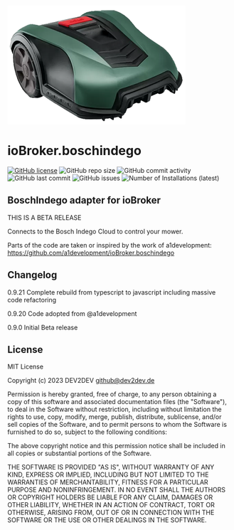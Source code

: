 ![Logo](admin/boschindego.png)
# ioBroker.boschindego
[![GitHub license](https://img.shields.io/github/license/DEV2DEV-DE/ioBroker.boschindego)](https://github.com/DEV2DEV-DE/ioBroker.boschindego/LICENSE)
![GitHub repo size](https://img.shields.io/github/repo-size/DEV2DEV-DE/ioBroker.boschindego)
![GitHub commit activity](https://img.shields.io/github/commit-activity/m/DEV2DEV-DE/ioBroker.boschindego)
![GitHub last commit](https://img.shields.io/github/last-commit/DEV2DEV-DE/ioBroker.boschindego)
![GitHub issues](https://img.shields.io/github/issues/DEV2DEV-DE/ioBroker.boschindego)
![Number of Installations (latest)](https://iobroker.live/badges/boschindego-installed.svg)

## BoschIndego adapter for ioBroker
THIS IS A BETA RELEASE

Connects to the Bosch Indego Cloud to control your mower.

Parts of the code are taken or inspired by the work of a1development: https://github.com/a1development/ioBroker.boschindego

## Changelog 
0.9.21 Complete rebuild from typescript to javascript including massive code refactoring

0.9.20 Code adopted from @a1development

0.9.0 Initial Beta release


## License
MIT License

Copyright (c) 2023 DEV2DEV <github@dev2dev.de>

Permission is hereby granted, free of charge, to any person obtaining a copy
of this software and associated documentation files (the "Software"), to deal
in the Software without restriction, including without limitation the rights
to use, copy, modify, merge, publish, distribute, sublicense, and/or sell
copies of the Software, and to permit persons to whom the Software is
furnished to do so, subject to the following conditions:

The above copyright notice and this permission notice shall be included in all
copies or substantial portions of the Software.

THE SOFTWARE IS PROVIDED "AS IS", WITHOUT WARRANTY OF ANY KIND, EXPRESS OR
IMPLIED, INCLUDING BUT NOT LIMITED TO THE WARRANTIES OF MERCHANTABILITY,
FITNESS FOR A PARTICULAR PURPOSE AND NONINFRINGEMENT. IN NO EVENT SHALL THE
AUTHORS OR COPYRIGHT HOLDERS BE LIABLE FOR ANY CLAIM, DAMAGES OR OTHER
LIABILITY, WHETHER IN AN ACTION OF CONTRACT, TORT OR OTHERWISE, ARISING FROM,
OUT OF OR IN CONNECTION WITH THE SOFTWARE OR THE USE OR OTHER DEALINGS IN THE
SOFTWARE.
